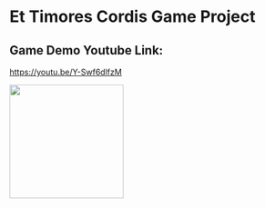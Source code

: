 # Et Timores Cordis Game Project

## Game Demo Youtube Link:
  https://youtu.be/Y-Swf6dlfzM
  
  <img src= "https://pics.me.me/me-condoms-please-cashier-31659952.png" width= "200">
